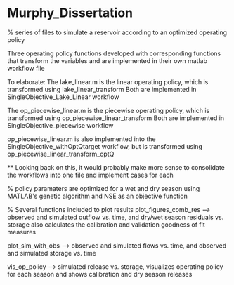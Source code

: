 # Murphy_Dissertation

% series of files to simulate a reservoir according to an optimized operating policy

Three operating policy functions developed
with corresponding functions that transform the variables
and are implemented in their own matlab workflow file

To elaborate:
The lake_linear.m is the linear operating policy, which is transformed using lake_linear_transform
Both are implemented in SingleObjective_Lake_Linear workflow

The op_piecewise_linear.m is the piecewise operating policy, which is transformed using op_piecewise_linear_transform
Both are implemented in SingleObjective_piecewise workflow

op_piecewise_linear.m is also implemented into the SingleObjective_withOptQtarget workflow, but is transformed using op_piecewise_linear_transform_optQ

** Looking back on this, it would probably make more sense to consolidate the workflows into one file and implement cases for each 

% policy paramaters are optimized for a wet and dry season using MATLAB's genetic algorithm and NSE as an objective function

% Several functions included to plot results
plot_figures_comb_res --> observed and simulated outflow vs. time, and dry/wet season residuals vs. storage 
also calculates the calibration and validation goodness of fit measures

plot_sim_with_obs --> observed and simulated flows vs. time, and observed and simulated storage vs. time

vis_op_policy --> simulated release vs. storage, visualizes operating policy for each season and shows calibration and dry season releases


